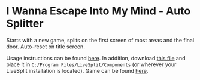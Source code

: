 # I Wanna Escape Into My Mind - Auto Splitter

Starts with a new game, splits on the first screen of most areas and the final door. Auto-reset on title screen.

Usage instructions can be found [here](https://github.com/LiveSplit/LiveSplit.AutoSplitters#testing-your-script). In addition, download [this file](https://github.com/just-ero/asl-help/raw/main/lib/asl-help) and place it in `C:/Program Files/LiveSplit/Components` (or wherever your LiveSplit installation is located). Game can be found [here](https://delicious-fruit.com/ratings/game_details.php?id=26517).
